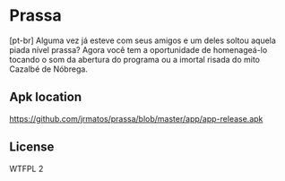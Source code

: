 # Prassa

[pt-br] Alguma vez já esteve com seus amigos e um deles soltou aquela piada nível prassa? Agora você tem a oportunidade de homenageá-lo tocando o som da abertura do programa ou a imortal risada do mito Cazalbé de Nóbrega.

## Apk location
https://github.com/jrmatos/prassa/blob/master/app/app-release.apk

## License

WTFPL 2
